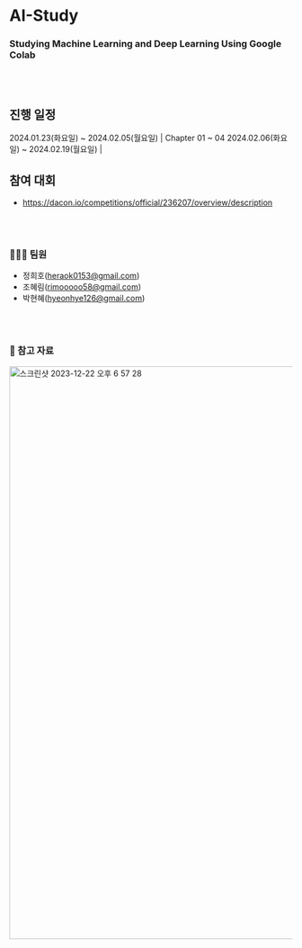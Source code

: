 # AI-Study
### Studying Machine Learning and Deep Learning Using Google Colab
<br></br>

## 진행 일정
2024.01.23(화요일) ~ 2024.02.05(월요일) | Chapter 01 ~ 04
2024.02.06(화요일) ~ 2024.02.19(월요일) |

## 참여 대회
- https://dacon.io/competitions/official/236207/overview/description

<br></br>
### 👩🏻‍💻 팀원
- 정희호(heraok0153@gmail.com)
- 조혜림(rimooooo58@gmail.com)
- 박현혜(hyeonhye126@gmail.com)

<br></br>
### 🔗 참고 자료
<img width="1019" alt="스크린샷 2023-12-22 오후 6 57 28" src="https://github.com/heeheehoho/My-AI-Study/assets/92441524/c02b96e4-e19f-4429-8747-df4ac6540dd0">
